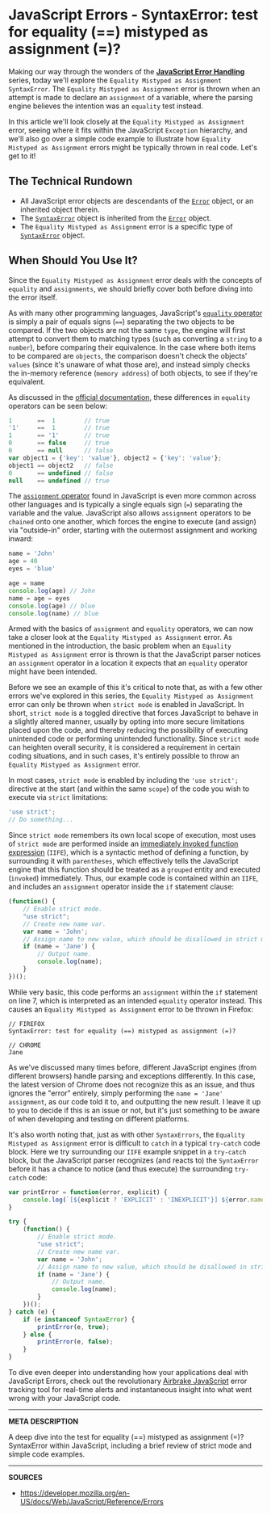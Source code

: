 # JavaScript Errors - SyntaxError: test for equality (==) mistyped as assignment (=)?

Making our way through the wonders of the [__JavaScript Error Handling__](https://airbrake.io/blog/javascript-error-handling/javascript-error-hierarchy) series, today we'll explore the `Equality Mistyped as Assignment` `SyntaxError`.  The `Equality Mistyped as Assignment` error is thrown when an attempt is made to declare an `assignment` of a variable, where the parsing engine believes the intention was an `equality` test instead.

In this article we'll look closely at the `Equality Mistyped as Assignment` error, seeing where it fits within the JavaScript `Exception` hierarchy, and we'll also go over a simple code example to illustrate how `Equality Mistyped as Assignment` errors might be typically thrown in real code.  Let's get to it!

## The Technical Rundown

- All JavaScript error objects are descendants of the [`Error`](https://airbrake.io/blog/javascript-error-handling/javascript-error-hierarchy) object, or an inherited object therein.
- The [`SyntaxError`](https://developer.mozilla.org/en-US/docs/Web/JavaScript/Reference/Global_Objects/SyntaxError) object is inherited from the [`Error`](https://airbrake.io/blog/javascript-error-handling/javascript-error-hierarchy) object.
- The `Equality Mistyped as Assignment` error is a specific type of [`SyntaxError`](https://developer.mozilla.org/en-US/docs/Web/JavaScript/Reference/Global_Objects/SyntaxError) object.

## When Should You Use It?

Since the `Equality Mistyped as Assignment` error deals with the concepts of `equality` and `assignments`, we should briefly cover both before diving into the error itself.

As with many other programming languages, JavaScript's [`equality` operator](https://developer.mozilla.org/en-US/docs/Web/JavaScript/Reference/Operators/Comparison_Operators?v=control#Equality_operators) is simply a pair of equals signs (`==`) separating the two objects to be compared.  If the two objects are not the same `type`, the engine will first attempt to convert them to matching types (such as converting a `string` to a `number`), before comparing their equivalence.  In the case where both items to be compared are `objects`, the comparison doesn't check the objects' `values` (since it's unaware of what those are), and instead simply checks the in-memory reference (`memory address`) of both objects, to see if they're equivalent.

As discussed in the [official documentation](https://developer.mozilla.org/en-US/docs/Web/JavaScript/Reference/Operators/Comparison_Operators?v=control#Equality_operators), these differences in `equality` operators can be seen below:

```js
1       ==  1        // true
'1'     ==  1        // true
1       == '1'       // true
0       == false     // true
0       == null      // false
var object1 = {'key': 'value'}, object2 = {'key': 'value'}; 
object1 == object2   // false
0       == undefined // false
null    == undefined // true
```

The [`assignment` operator](https://developer.mozilla.org/en-US/docs/Web/JavaScript/Reference/Operators/Assignment_Operators#Assignment) found in JavaScript is even more common across other languages and is typically a single equals sign (`=`) separating the variable and the value.  JavaScript also allows `assignment` operators to be `chained` onto one another, which forces the engine to execute (and assign) via "outside-in" order, starting with the outermost assignment and working inward:

```js
name = 'John'
age = 40
eyes = 'blue'

age = name
console.log(age) // John
name = age = eyes
console.log(age) // blue
console.log(name) // blue
```

Armed with the basics of `assignment` and `equality` operators, we can now take a closer look at the `Equality Mistyped as Assignment` error.  As mentioned in the introduction, the basic problem when an `Equality Mistyped as Assignment` error is thrown is that the JavaScript parser notices an `assignment` operator in a location it expects that an `equality` operator might have been intended.

Before we see an example of this it's critical to note that, as with a few other errors we've explored in this series, the `Equality Mistyped as Assignment` error can only be thrown when `strict mode` is enabled in JavaScript.  In short, `strict mode` is a toggled directive that forces JavaScript to behave in a slightly altered manner, usually by opting into more secure limitations placed upon the code, and thereby reducing the possibility of executing unintended code or performing unintended functionality.  Since `strict mode` can heighten overall security, it is considered a requirement in certain coding situations, and in such cases, it's entirely possible to throw an `Equality Mistyped as Assignment` error.

In most cases, `strict mode` is enabled by including the `'use strict';` directive at the start (and within the same `scope`) of the code you wish to execute via `strict` limitations:

```js
'use strict';
// Do something...
```

Since `strict mode` remembers its own local scope of execution, most uses of `strict mode` are performed inside an [immediately invoked function expression](https://en.wikipedia.org/wiki/Immediately-invoked_function_expression) (`IIFE`), which is a syntactic method of defining a function, by surrounding it with `parentheses`, which effectively tells the JavaScript engine that this function should be treated as a `grouped` entity and executed (`invoked`) immediately.  Thus, our example code is contained within an `IIFE`, and includes an `assignment` operator inside the `if` statement clause:

```js
(function() {
    // Enable strict mode.
    "use strict";
    // Create new name var.
    var name = 'John';
    // Assign name to new value, which should be disallowed in strict mode.
    if (name = 'Jane') {
        // Output name.
        console.log(name);
    }  
})(); 
```

While very basic, this code performs an `assignment` within the `if` statement on line 7, which is interpreted as an intended `equality` operator instead.  This causes an `Equality Mistyped as Assignment` error to be thrown in Firefox:

```
// FIREFOX
SyntaxError: test for equality (==) mistyped as assignment (=)?

// CHROME
Jane
```

As we've discussed many times before, different JavaScript engines (from different browsers) handle parsing and exceptions differently.  In this case, the latest version of Chrome does not recognize this as an issue, and thus ignores the "error" entirely, simply performing the `name = 'Jane'` `assignment`, as our code told it to, and outputting the new result.  I leave it up to you to decide if this is an issue or not, but it's just something to be aware of when developing and testing on different platforms.

It's also worth noting that, just as with other `SyntaxErrors`, the `Equality Mistyped as Assignment` error is difficult to `catch` in a typical `try-catch` code block.  Here we try surrounding our `IIFE` example snippet in a `try-catch` block, but the JavaScript parser recognizes (and reacts to) the `SyntaxError` before it has a chance to notice (and thus execute) the surrounding `try-catch` code:

```js
var printError = function(error, explicit) {
    console.log(`[${explicit ? 'EXPLICIT' : 'INEXPLICIT'}] ${error.name}: ${error.message}`);
}

try {
    (function() {
        // Enable strict mode.
        "use strict";
        // Create new name var.
        var name = 'John';
        // Assign name to new value, which should be disallowed in strict mode.
        if (name = 'Jane') {
            // Output name.
            console.log(name);
        }  
    })(); 
} catch (e) {
    if (e instanceof SyntaxError) {
        printError(e, true);
    } else {
        printError(e, false);
    }
}
```

To dive even deeper into understanding how your applications deal with JavaScript Errors, check out the revolutionary <a class="js-cta-utm" href="https://airbrake.io/languages/javascript_exception_handler?utm_source=blog&amp;utm_medium=end-post&amp;utm_campaign=airbrake-js">Airbrake JavaScript</a> error tracking tool for real-time alerts and instantaneous insight into what went wrong with your JavaScript code.

---

__META DESCRIPTION__

A deep dive into the test for equality (==) mistyped as assignment (=)? SyntaxError within JavaScript, including a brief review of strict mode and simple code examples.

---

__SOURCES__

- https://developer.mozilla.org/en-US/docs/Web/JavaScript/Reference/Errors
